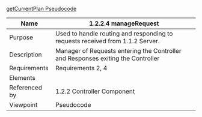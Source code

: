 [getCurrentPlan Pseudocode](/Logic/TeamTwoFiles/1.2.2.4manageRequestsPseudocode.txt)

| Name | 1.2.2.4 manageRequest |
| ----------- | ----------- |
| Purpose | Used to handle routing and responding to requests received from 1.1.2 Server. |
| Description | Manager of Requests entering the Controller and Responses exiting the Controller |
| Requirements | Requirements 2, 4 |
| Elements 
| Referenced by | 1.2.2 Controller Component |
| Viewpoint | Pseudocode |
